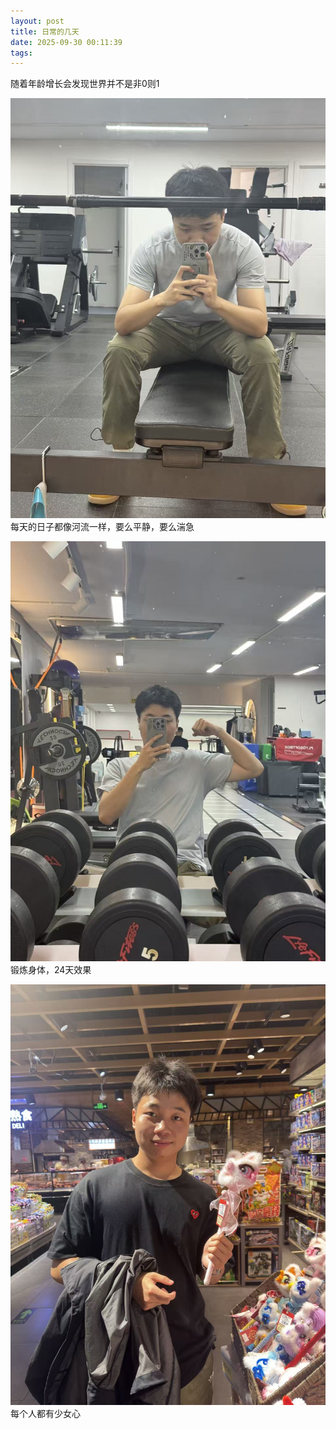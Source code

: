 ```yaml
---
layout: post
title: 日常的几天
date: 2025-09-30 00:11:39
tags:
---
```

随着年龄增长会发现世界并不是非0则1  

![怼镜]( /images/无聊随拍.jpg)  
   每天的日子都像河流一样，要么平静，要么湍急  



![想静静]( /images/健身随拍.jpg)  
    锻炼身体，24天效果  



![爱]( /images/逛超市随拍.jpg)    
  每个人都有少女心